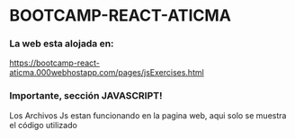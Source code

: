 # BOOTCAMP-REACT-ATICMA 


### La web esta alojada en:

https://bootcamp-react-aticma.000webhostapp.com/pages/jsExercises.html

### Importante, sección JAVASCRIPT!

Los Archivos Js estan funcionando en la pagina web, aqui solo se muestra el código utilizado
